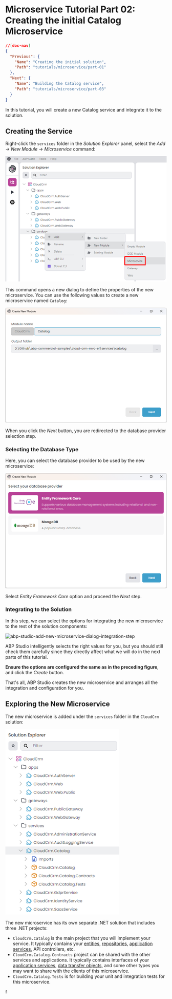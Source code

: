 # Microservice Tutorial Part 02: Creating the initial Catalog Microservice

````json
//[doc-nav]
{
  "Previous": {
    "Name": "Creating the initial solution",
    "Path": "tutorials/microservice/part-01"
  },
  "Next": {
    "Name": "Building the Catalog service",
    "Path": "tutorials/microservice/part-03"
  }
}
````

In this tutorial, you will create a new Catalog service and integrate it to the solution.

## Creating the Service

Right-click the `services` folder in the *Solution Explorer* panel, select the *Add* -> *New Module* -> *Microservice* command:

![abp-studio-add-new-microservice-command](images/abp-studio-add-new-microservice-command.png)

This command opens a new dialog to define the properties of the new microservice. You can use the following values to create a new microservice named `Catalog`:

![abp-studio-add-new-microservice-dialog](images/abp-studio-add-new-microservice-dialog.png)

When you click the *Next* button, you are redirected to the database provider selection step.

### Selecting the Database Type

Here, you can select the database provider to be used by the new microservice:

![abp-studio-add-new-microservice-dialog-database-step](images/abp-studio-add-new-microservice-dialog-database-step.png)

Select *Entity Framework Core* option and proceed the *Next* step.

### Integrating to the Solution

In this step, we can select the options for integrating the new microservice to the rest of the solution components:

![abp-studio-add-new-microservice-dialog-integration-step](D:\Github\abp\docs\en\tutorials\microservice\images\abp-studio-add-new-microservice-dialog-integration-step.png)

ABP Studio intelligently selects the right values for you, but you should still check them carefully since they directly affect what we will do in the next parts of this tutorial.

**Ensure the options are configured the same as in the preceding figure**, and click the *Create* button.

That's all, ABP Studio creates the new microservice and arranges all the integration and configuration for you.

## Exploring the New Microservice

The new microservice is added under the `services` folder in the `CloudCrm` solution:

![abp-studio-new-catalog-service-in-solution-explorer](images/abp-studio-new-catalog-service-in-solution-explorer.png)

The new microservice has its own separate .NET solution that includes three .NET projects:

* `CloudCrm.Catalog` is the main project that you will implement your service. It typically contains your [entities](../../framework/architecture/domain-driven-design/entities.md), [repositories](../../framework/architecture/domain-driven-design/repositories.md), [application services](../../framework/architecture/domain-driven-design/application-services.md), API controllers, etc.
* `CloudCrm.Catalog.Contracts` project can be shared with the other services and applications. It typically contains interfaces of your [application services](../../framework/architecture/domain-driven-design/application-services.md), [data transfer objects](../../framework/architecture/domain-driven-design/data-transfer-objects.md), and some other types you may want to share with the clients of this microservice.
* `CloudCrm.Catalog.Tests` is for building your unit and integration tests for this microservice.

f